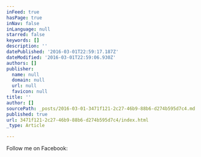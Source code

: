 ```yaml
---
inFeed: true
hasPage: true
inNav: false
inLanguage: null
starred: false
keywords: []
description: ''
datePublished: '2016-03-01T22:59:17.187Z'
dateModified: '2016-03-01T22:59:06.930Z'
authors: []
publisher:
  name: null
  domain: null
  url: null
  favicon: null
title: ''
author: []
sourcePath: _posts/2016-03-01-3471f121-2c27-46b9-88b6-d274b595d7c4.md
published: true
url: 3471f121-2c27-46b9-88b6-d274b595d7c4/index.html
_type: Article

---
```

Follow me on Facebook: